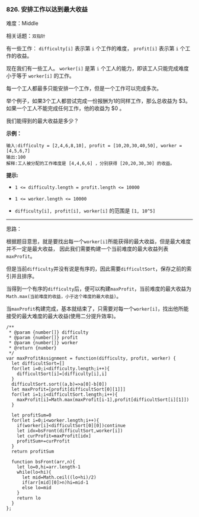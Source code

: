 ### 826. 安排工作以达到最大收益

难度：Middle

相关话题：`双指针`

有一些工作： `difficulty[i]` 表示第 `i` 个工作的难度， `profit[i]` 表示第 `i` 个工作的收益。



现在我们有一些工人。 `worker[i]` 是第 `i` 个工人的能力，即该工人只能完成难度小于等于 `worker[i]` 的工作。



每一个工人都最多只能安排一个工作，但是一个工作可以完成多次。



举个例子，如果3个工人都尝试完成一份报酬为1的同样工作，那么总收益为 $3。如果一个工人不能完成任何工作，他的收益为 $0 。



我们能得到的最大收益是多少？



**示例：** 



```
输入:difficulty = [2,4,6,8,10], profit = [10,20,30,40,50], worker = [4,5,6,7]
输出:100 
解释:工人被分配的工作难度是 [4,4,6,6] ，分别获得 [20,20,30,30] 的收益。
```


**提示:** 




* `1 <= difficulty.length = profit.length <= 10000`

* `1 <= worker.length <= 10000`

* `difficulty[i], profit[i], worker[i]`  的范围是 `[1, 10^5]`






-----

思路：

根据题目意思，就是要找出每一个`worker[i]`所能获得的最大收益，但是最大难度并不一定是最大收益，
因此我们需要构建一个当前难度的最大收益列表`maxProfit`。

但是当前`difficulty`并没有说是有序的，因此需要`difficultSort`，保存之前的索引并且排序。

当得到一个有序的`difficulty`后，便可以构建`maxProfit`，当前难度的最大收益为`Math.max(当前难度的收益，小于这个难度的最大收益)`。

当`maxProfit`构建完成，基本就结束了，只需要对每一个`worker[i]`，找出他所能接受的最大难度的最大收益(使用二分提升效率)。

```
/**
 * @param {number[]} difficulty
 * @param {number[]} profit
 * @param {number[]} worker
 * @return {number}
 */
var maxProfitAssignment = function(difficulty, profit, worker) {
  let difficultSort=[]
  for(let i=0;i<difficulty.length;i++){
    difficultSort[i]=[difficulty[i],i]
  }
  difficultSort.sort((a,b)=>a[0]-b[0])
  let maxProfit=[profit[difficultSort[0][1]]]
  for(let i=1;i<difficultSort.length;i++){
    maxProfit[i]=Math.max(maxProfit[i-1],profit[difficultSort[i][1]])
  }

  let profitSum=0
  for(let i=0;i<worker.length;i++){
    if(worker[i]<difficultSort[0][0])continue
    let idx=bsFront(difficultSort,worker[i])
    let curProfit=maxProfit[idx]
    profitSum+=curProfit
  }
  return profitSum
  
  function bsFront(arr,n){
    let lo=0,hi=arr.length-1
    while(lo<hi){
      let mid=Math.ceil((lo+hi)/2)
      if(arr[mid][0]>n)hi=mid-1
      else lo=mid
    }
    return lo
  }
};
```

